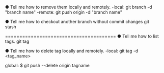 ● Tell me how to remove them locally and remotely.
-local:
git branch -d "branch name"
-remote:
git push origin -d "branch name"

● Tell me how to checkout another branch without commit changes
git stash

=======================================
● Tell me how to list tags.
git tag

● Tell me how to delete tag locally and remotely.
-local:
git tag -d <tag_name>

global:
$ git push --delete origin tagname
